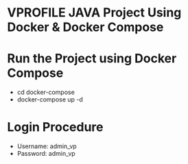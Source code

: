# VPROFILE JAVA Project Using Docker & Docker Compose

# Run the Project using Docker Compose
- cd docker-compose
- docker-compose up -d

# Login Procedure
- Username: admin_vp
- Password: admin_vp 
